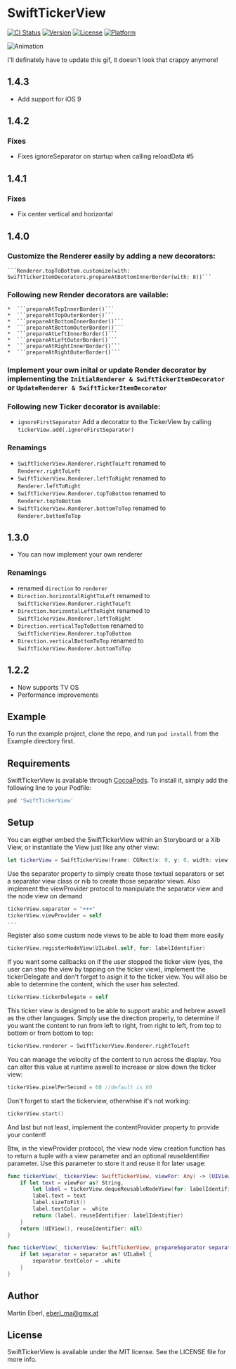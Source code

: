 # SwiftTickerView

[![CI Status](http://img.shields.io/travis/EMart86/SwiftTickerView.svg?style=flat)](https://travis-ci.org/EMart86/SwiftTickerView)
[![Version](https://img.shields.io/cocoapods/v/SwiftTickerView.svg?style=flat)](http://cocoapods.org/pods/SwiftTickerView)
[![License](https://img.shields.io/cocoapods/l/SwiftTickerView.svg?style=flat)](http://cocoapods.org/pods/SwiftTickerView)
[![Platform](https://img.shields.io/cocoapods/p/SwiftTickerView.svg?style=flat)](http://cocoapods.org/pods/SwiftTickerView)

![Animation](https://thumbs.gfycat.com/NextFabulousEarthworm-size_restricted.gif)

I'll definately have to update this gif, it doesn't look that crappy anymore!

## 1.4.3

- Add support for iOS 9

## 1.4.2

### Fixes
- Fixes ignoreSeparator on startup when calling reloadData #5

## 1.4.1

### Fixes
- Fix center vertical and horizontal

## 1.4.0

###  Customize the Renderer easily by adding a new decorators:
    ```Renderer.topToBottom.customize(with: SwiftTickerItemDecorators.prepareAtBottomInnerBorder(with: 8))```
    
### Following new Render decorators are vailable:
    *  ```prepareAtTopInnerBorder()```
    *  ```prepareAtTopOuterBorder()```
    *  ```prepareAtBottomInnerBorder()```
    *  ```prepareAtBottomOuterBorder()```
    *  ```prepareAtLeftInnerBorder()```
    *  ```prepareAtLeftOuterBorder()```
    *  ```prepareAtRightInnerBorder()```
    *  ```prepareAtRightOuterBorder()```
    
### Implement your own inital or update Render decorator by implementing the ```InitialRenderer & SwiftTickerItemDecorator``` or ```UpdateRenderer & SwiftTickerItemDecorator```

### Following new Ticker decorator is available:
*  ```ignoreFirstSeparator```
Add a decorator to the TickerView by calling  ```tickerView.add(.ignoreFirstSeparator)```

### Renamings
* ```SwiftTickerView.Renderer.rightToLeft``` renamed to ```Renderer.rightToLeft```
* ```SwiftTickerView.Renderer.leftToRight``` renamed to ```Renderer.leftToRight```
* ```SwiftTickerView.Renderer.topToBottom``` renamed to ```Renderer.topToBottom```
* ```SwiftTickerView.Renderer.bottomToTop``` renamed to ```Renderer.bottomToTop```

## 1.3.0

* You can now implement your own renderer

### Renamings
* renamed ```direction``` to ```renderer```
* ```Direction.horizontalRightToLeft``` renamed to ```SwiftTickerView.Renderer.rightToLeft```
* ```Direction.horizontalLeftToRight``` renamed to ```SwiftTickerView.Renderer.leftToRight```
* ```Direction.verticalTopToBottom``` renamed to ```SwiftTickerView.Renderer.topToBottom```
* ```Direction.verticalBottomToTop``` renamed to ```SwiftTickerView.Renderer.bottomToTop```

## 1.2.2

* Now supports TV OS
* Performance improvements

## Example

To run the example project, clone the repo, and run `pod install` from the Example directory first.

## Requirements

SwiftTickerView is available through [CocoaPods](http://cocoapods.org). To install
it, simply add the following line to your Podfile:

```ruby
pod 'SwiftTickerView'
```

## Setup

You can eigther embed the SwiftTickerView within an Storyboard or a Xib View, or instantiate the View just like any other view:

```swift
let tickerView = SwiftTickerView(frame: CGRect(x: 0, y: 0, width: view.frame.width, height: 30))
```

Use the separator property to simply create those textual separators or set a separator view class or nib to create those separator views. Also implement the viewProvider protocol to manipulate the separator view and the node view on demand
```swift
tickerView.separator = "+++"
tickerView.viewProvider = self
...
```

Register also some custom node views to be able to load them more easily
```swift
tickerView.registerNodeView(UILabel.self, for: labelIdentifier)
```

If you want some callbacks on if the user stopped the ticker view (yes, the user can stop the view by tapping on the ticker view), implement the tickerDelegate and don't forget to asign it to the ticker view. You will also be able to determine the content, which the user has selected.
```swift
tickerView.tickerDelegate = self
```

This ticker view is designed to be able to support arabic and hebrew aswell as the other languages. Simply use the direction property, to determine if you want the content to run from left to right, from right to left, from top to bottom or from bottom to top:
```swift
tickerView.renderer = SwiftTickerView.Renderer.rightToLeft
```

You can manage the velocity of the content to run across the display. You can alter this value at runtime aswell to increase or slow down the ticker view:
```swift
tickerView.pixelPerSecond = 60 //default is 60
```

Don't forget to start the tickerview, otherwhise it's not working:
```swift
tickerView.start() 
```

And last but not least, implement the contentProvider property to provide your content!

Btw, in the viewProvider protocol, the view node view creation function has to return a tuple with a view parameter and an optional reuseIdentifier parameter. Use this parameter to store it and reuse it for later usage:
```swift
func tickerView(_ tickerView: SwiftTickerView, viewFor: Any) -> (UIView, reuseIdentifier: String?) {
    if let text = viewFor as? String,
        let label = tickerView.dequeReusableNodeView(for: labelIdentifier) as? UILabel {
        label.text = text
        label.sizeToFit()
        label.textColor = .white
        return (label, reuseIdentifier: labelIdentifier)
    }
    return (UIView(), reuseIdentifier: nil)
}

func tickerView(_ tickerView: SwiftTickerView, prepareSeparator separator: UIView) {
    if let separator = separator as? UILabel {
        separator.textColor = .white
    }
}
```

## Author

Martin Eberl, eberl_ma@gmx.at

## License

SwiftTickerView is available under the MIT license. See the LICENSE file for more info.
